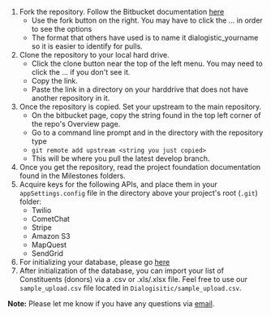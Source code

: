 1. Fork the repository. Follow the Bitbucket documentation [here](https://confluence.atlassian.com/bitbucket/forking-a-repository-221449527.html)
    * Use the fork button on the right. You may have to click the ... in order to see the options
    * The format that others have used is to name it dialogistic_yourname so it is easier to identify for pulls.
2. Clone the repository to your local hard drive.
    * Click the clone button near the top of the left menu. You may need to click the ... if you don't see it.
    * Copy the link.
    * Paste the link in a directory on your harddrive that does not have another repository in it.
3. Once the repository is copied. Set your upstream to the main repository.
    * On the bitbucket page, copy the string found in the top left corner of the repo's Overview page.
    * Go to a command line prompt and in the directory with the repository type
    * `git remote add upstream <string you just copied>`
    * This will be where you pull the latest develop branch.
4. Once you get the repository, read the project foundation documentation found in the Milestones folders.
5. Acquire keys for the following APIs, and place them in your `appSettings.config` file in the directory above your project's root (`.git`) folder:
	* Twilio
	* CometChat
	* Stripe
	* Amazon S3
	* MapQuest
	* SendGrid
6. For initializing your database, please go [here](database.md)
7. After initialization of the database, you can import your list of Constituents (donors) via a .csv or .xls/.xlsx file. Feel free to use our `sample_upload.csv` file located in `Dialogisitic/sample_upload.csv`.

**Note:** Please let me know if you have any questions via [email](mailto:stuart.ashenbrenner@gmail.com).